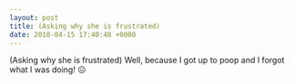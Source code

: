 ```yaml
---
layout: post
title: (Asking why she is frustrated)
date: 2018-04-15 17:40:48 +0000
---
```


(Asking why she is frustrated)
Well, because I got up to poop and I forgot what I was doing! 😖

